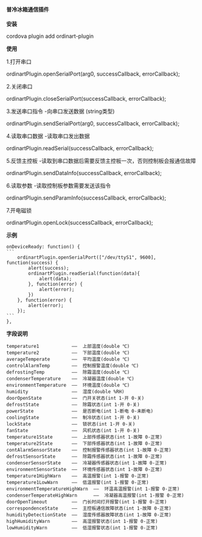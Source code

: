 #### 普冷冰箱通信插件

**安装**

cordova plugin add ordinart-plugin

**使用**

1.打开串口

ordinartPlugin.openSerialPort(arg0, successCallback, errorCallback);

2.关闭串口

ordinartPlugin.closeSerialPort(successCallback, errorCallback);

3.发送串口指令	-向串口发送数据 (string类型)

ordinartPlugin.sendSerialPort(arg0, successCallback, errorCallback);

4.读取串口数据	-读取串口发出数据

ordinartPlugin.readSerial(successCallback, errorCallback);

5.反馈主控板	-读取到串口数据后需要反馈主控板一次，否则控制板会报通信故障

ordinartPlugin.sendDataInfo(successCallback, errorCallback);

6.读取参数	-读取控制板参数需要发送该指令

ordinartPlugin.sendParamInfo(successCallback, errorCallback);

7.开电磁锁

ordinartPlugin.openLock(successCallback, errorCallback);

**示例**

```
onDeviceReady: function() {
​```
    ordinartPlugin.openSerialPort(["/dev/ttyS1", 9600], function(success) {
        alert(success);
        ordinartPlugin.readSerial(function(data){
            alert(data);
        }, function(error) {
            alert(error);
        })
    }, function(error) {
        alert(error);
    });
​```
},
```

**字段说明**

```
temperature1			——	上部温度(double ℃)
temperature2			——	下部温度(double ℃)
averageTemperate		——	平均温度(double ℃)
controlAlarmTemp		——	控制报警温度(double ℃)
defrostingTemp			——	除霜温度(double ℃)
condenserTemperature	——	冷凝器温度(double ℃)
environmentTemperature	——	环境温度(double ℃)
humidity				——	湿度(double %RH)
doorOpenState			——	门开关状态(int 1-开 0-关)
defrostState			——	除霜状态(int 1-开 0-关)
powerState				——	是否断电(int 1-断电 0-未断电)
coolingState			——	制冷状态(int 1-开 0-关)
lockState				——	锁状态(int 1-开 0-关)
fanState				——	风机状态(int 1-开 0-关)
temperature1State		——	上部传感器状态(int 1-故障 0-正常)
temperature2State		——	下部传感器状态(int 1-故障 0-正常)
contAlarmSensorState	——	控制报警传感器状态(int 1-故障 0-正常)
defrostSensorState		——	除霜传感器状态(int 1-故障 0-正常)
condenserSensorState	——	冷凝器传感器状态(int 1-故障 0-正常)
environmentSensorState	——	环境传感器状态(int 1-故障 0-正常)
temperature1HighWarn	——	高温报警(int 1-报警 0-正常)
temperature1LowWarn		——	低温报警(int 1-报警 0-正常)
environmentTemperatureHighWarn	——	环温高温报警(int 1-报警 0-正常)
condenserTemperateHighWarn		——	冷凝器高温报警(int 1-报警 0-正常)
doorOpenTimeout			——	门长时间打开报警(int 1-报警 0-正常)
correspondenceState		——	主控板通信故障状态(int 1-故障 0-正常)
humidityDetectionState	——	湿度传感器故障状态(int 1-故障 0-正常)
highHumidityWarn		——	高湿报警状态(int 1-报警 0-正常)
lowHumidityWarn			——	低湿报警状态(int 1-报警 0-正常)
```